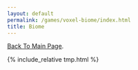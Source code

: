```yaml
---
layout: default
permalink: /games/voxel-biome/index.html
title: Biome
---
```


[Back To Main Page](../../).

{% include_relative tmp.html %}